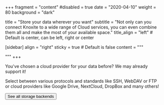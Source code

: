 +++
fragment = "content"
#disabled = true
date = "2020-04-10"
weight = 80
background = "dark"

title = "Store your data wherever you want"
subtitle = "Not only can you connect Knoxite to a wide range of Cloud services, you can even combine them all and make the most of your available space."
title_align = "left" # Default is center, can be left, right or center

[sidebar]
  align = "right"
  sticky = true # Default is false
  content = """
<center>

  <span style="font-size: 64px;">
    <i class="fas fa-desktop fa-fw" style="color:lightgrey;"></i>
  </span>
  <span style="font-size: 64px;">
    <i class="fas fa-network-wired fa-fw" style="color:lightgrey;"></i>
  </span>
  <span style="font-size: 64px;">
    <i class="fab fa-aws fa-fw" style="color:lightgrey;"></i>
  </span>
  <span style="font-size: 64px;">
    <i class="fab fa-dropbox fa-fw" style="color:lightgrey;"></i>
  </span>
  <span style="font-size: 64px;">
    <i class="fab fa-google-drive fa-fw" style="color:lightgrey;"></i>
  </span>
  <span style="font-size: 64px;">
    <i class="fas fa-cloud-upload-alt fa-fw" style="color:lightgrey;"></i>
  </span>

</center>
"""
+++

<p>You've chosen a cloud provider for your data before? We may already support it!</p>
<p>Select between various protocols and standards like SSH, WebDAV or FTP or cloud providers like Google Drive, NextCloud, DropBox and many others!</p>

[<button class="btn btn-success mt-4">See all storage backends</button>](/docs/storage-backends)
